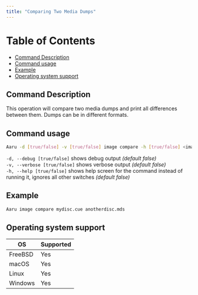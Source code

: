 ```yaml
---
title: "Comparing Two Media Dumps"
---
```


# Table of Contents

- [Command Description](#command-description)
- [Command usage](#command-usage)
- [Example](#example)
- [Operating system support](#operating-system-support)


## Command Description

This operation will compare two media dumps and print all differences between them. Dumps can be in different formats.

## Command usage

```bash
Aaru -d [true/false] -v [true/false] image compare -h [true/false] <image-path1> <image-path2>
```

`-d, --debug [true/false]` shows debug output *(default false)*  
`-v, --verbose [true/false]` shows verbose output *(default false)*  
`-h, --help [true/false]` shows help screen for the command instead of running it, ignores all other switches *(default false)*  

## Example

```bash
Aaru image compare mydisc.cue anotherdisc.mds
```

## Operating system support

| OS | Supported |
|----|-----------|
| FreeBSD | Yes  |
| macOS   | Yes  |
| Linux   | Yes  |
| Windows | Yes  |
